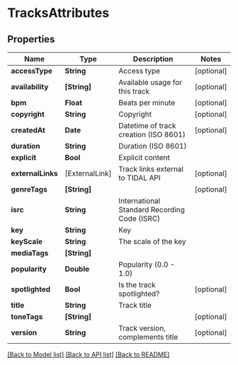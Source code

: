 # TracksAttributes

## Properties
Name | Type | Description | Notes
------------ | ------------- | ------------- | -------------
**accessType** | **String** | Access type | [optional] 
**availability** | **[String]** | Available usage for this track | [optional] 
**bpm** | **Float** | Beats per minute | [optional] 
**copyright** | **String** | Copyright | [optional] 
**createdAt** | **Date** | Datetime of track creation (ISO 8601) | [optional] 
**duration** | **String** | Duration (ISO 8601) | 
**explicit** | **Bool** | Explicit content | 
**externalLinks** | [ExternalLink] | Track links external to TIDAL API | [optional] 
**genreTags** | **[String]** |  | [optional] 
**isrc** | **String** | International Standard Recording Code (ISRC) | 
**key** | **String** | Key | 
**keyScale** | **String** | The scale of the key | 
**mediaTags** | **[String]** |  | 
**popularity** | **Double** | Popularity (0.0 - 1.0) | 
**spotlighted** | **Bool** | Is the track spotlighted? | [optional] 
**title** | **String** | Track title | 
**toneTags** | **[String]** |  | [optional] 
**version** | **String** | Track version, complements title | [optional] 

[[Back to Model list]](../README.md#documentation-for-models) [[Back to API list]](../README.md#documentation-for-api-endpoints) [[Back to README]](../README.md)


